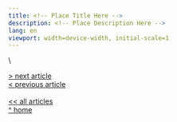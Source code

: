 ```yaml
---
title: <!-- Place Title Here -->
description: <!-- Place Description Here --> 
lang: en
viewport: width=device-width, initial-scale=1
---
```


<meta name="color-scheme" content="light dark">

<!-- Place title of article and other information here -->

\


<!-- Main Content Goes Here -->

[\> next article](../)\
[\< previous article](../)
\
\
[\<\< all articles](../../articles/)\
[\^ home](../../)
